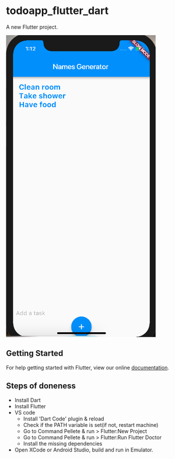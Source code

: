 # todoapp_flutter_dart

A new Flutter project.

![todo](snapshot.png)

## Getting Started

For help getting started with Flutter, view our online
[documentation](https://flutter.io/).

## Steps of doneness

- Install Dart
- Install Flutter
- VS code 
    - Install 'Dart Code' plugin & reload
    - Check if the PATH variable is set(if not, restart machine)
    - Go to Command Pellete & run > Flutter:New Project
    - Go to Command Pellete & run > Flutter:Run Flutter Doctor
    - Install the missing dependencies
- Open XCode or Android Studio, build and run in Emulator.
